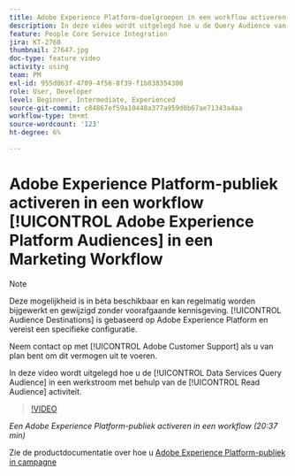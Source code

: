 ```yaml
---
title: Adobe Experience Platform-doelgroepen in een workflow activeren
description: In deze video wordt uitgelegd hoe u de Query Audience van Data Services binnen een workflow activeert met de activiteit ‘Lezen publiek’.
feature: People Core Service Integration
jira: KT-2760
thumbnail: 27647.jpg
doc-type: feature video
activity: using
team: PM
exl-id: 955d063f-4709-4f56-8f39-f1b838354300
role: User, Developer
level: Beginner, Intermediate, Experienced
source-git-commit: c84867ef59a10448a377a959d0b67ae71343a4aa
workflow-type: tm+mt
source-wordcount: '123'
ht-degree: 6%

---
```


# Adobe Experience Platform-publiek activeren in een workflow [!UICONTROL Adobe Experience Platform Audiences] in een Marketing Workflow

>[!NOTE]
>
>Deze mogelijkheid is in bèta beschikbaar en kan regelmatig worden bijgewerkt en gewijzigd zonder voorafgaande kennisgeving. [!UICONTROL Audience Destinations] is gebaseerd op Adobe Experience Platform en vereist een specifieke configuratie.
>
>Neem contact op met [!UICONTROL Adobe Customer Support] als u van plan bent om dit vermogen uit te voeren.

In deze video wordt uitgelegd hoe u de [!UICONTROL Data Services Query Audience] in een werkstroom met behulp van de [!UICONTROL Read Audience] activiteit.

>[!VIDEO](https://video.tv.adobe.com/v/27647?quality=12&learn=on)

*Een Adobe Experience Platform-publiek activeren in een workflow (20:37 min)*

Zie de productdocumentatie over hoe u [Adobe Experience Platform-publiek in campagne](https://experienceleague.adobe.com/docs/campaign-standard/using/integrating-with-adobe-cloud/adobe-experience-platform/aep-sources-destinations/ingest-aep-data.html)
